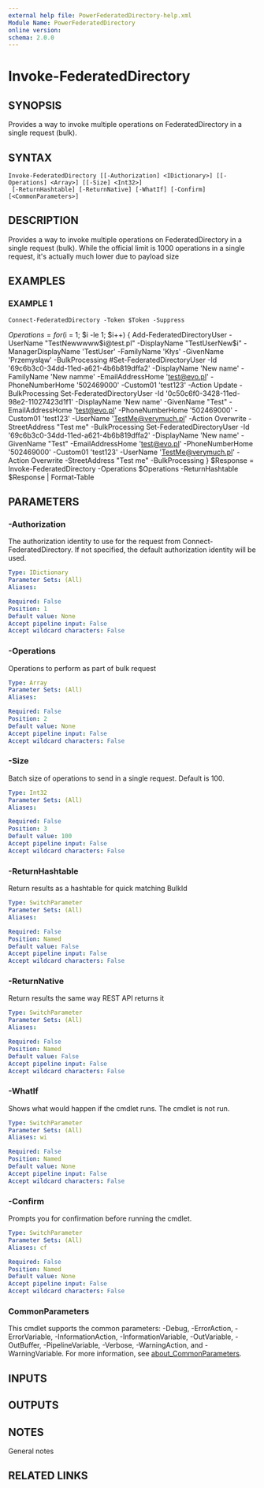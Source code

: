 ```yaml
---
external help file: PowerFederatedDirectory-help.xml
Module Name: PowerFederatedDirectory
online version:
schema: 2.0.0
---
```


# Invoke-FederatedDirectory

## SYNOPSIS
Provides a way to invoke multiple operations on FederatedDirectory in a single request (bulk).

## SYNTAX

```
Invoke-FederatedDirectory [[-Authorization] <IDictionary>] [[-Operations] <Array>] [[-Size] <Int32>]
 [-ReturnHashtable] [-ReturnNative] [-WhatIf] [-Confirm] [<CommonParameters>]
```

## DESCRIPTION
Provides a way to invoke multiple operations on FederatedDirectory in a single request (bulk).
While the official limit is 1000 operations in a single request, it's actually much lower due to payload size

## EXAMPLES

### EXAMPLE 1
```
Connect-FederatedDirectory -Token $Token -Suppress
```

$Operations = for ($i = 1; $i -le 1; $i++) {
    Add-FederatedDirectoryUser -UserName "TestNewwwww$i@test.pl" -DisplayName "TestUserNew$i" -ManagerDisplayName 'TestUser' -FamilyName 'Kłys' -GivenName 'Przemysłąw' -BulkProcessing
    #Set-FederatedDirectoryUser -Id '69c6b3c0-34dd-11ed-a621-4b6b819dffa2' -DisplayName 'New name' -FamilyName 'New namme' -EmailAddressHome 'test@evo.pl' -PhoneNumberHome '502469000' -Custom01 'test123' -Action Update -BulkProcessing
    Set-FederatedDirectoryUser -Id '0c50c6f0-3428-11ed-98e2-11027423d1f1' -DisplayName 'New name' -GivenName "Test" -EmailAddressHome 'test@evo.pl' -PhoneNumberHome '502469000' -Custom01 'test123' -UserName 'TestMe@verymuch.pl' -Action Overwrite -StreetAddress "Test me" -BulkProcessing
    Set-FederatedDirectoryUser -Id '69c6b3c0-34dd-11ed-a621-4b6b819dffa2' -DisplayName 'New name' -GivenName "Test" -EmailAddressHome 'test@evo.pl' -PhoneNumberHome '502469000' -Custom01 'test123' -UserName 'TestMe@verymuch.pl' -Action Overwrite -StreetAddress "Test me" -BulkProcessing
}
$Response = Invoke-FederatedDirectory -Operations $Operations -ReturnHashtable
$Response | Format-Table

## PARAMETERS

### -Authorization
The authorization identity to use for the request from Connect-FederatedDirectory.
If not specified, the default authorization identity will be used.

```yaml
Type: IDictionary
Parameter Sets: (All)
Aliases:

Required: False
Position: 1
Default value: None
Accept pipeline input: False
Accept wildcard characters: False
```

### -Operations
Operations to perform as part of bulk request

```yaml
Type: Array
Parameter Sets: (All)
Aliases:

Required: False
Position: 2
Default value: None
Accept pipeline input: False
Accept wildcard characters: False
```

### -Size
Batch size of operations to send in a single request.
Default is 100.

```yaml
Type: Int32
Parameter Sets: (All)
Aliases:

Required: False
Position: 3
Default value: 100
Accept pipeline input: False
Accept wildcard characters: False
```

### -ReturnHashtable
Return results as a hashtable for quick matching BulkId

```yaml
Type: SwitchParameter
Parameter Sets: (All)
Aliases:

Required: False
Position: Named
Default value: False
Accept pipeline input: False
Accept wildcard characters: False
```

### -ReturnNative
Return results the same way REST API returns it

```yaml
Type: SwitchParameter
Parameter Sets: (All)
Aliases:

Required: False
Position: Named
Default value: False
Accept pipeline input: False
Accept wildcard characters: False
```

### -WhatIf
Shows what would happen if the cmdlet runs.
The cmdlet is not run.

```yaml
Type: SwitchParameter
Parameter Sets: (All)
Aliases: wi

Required: False
Position: Named
Default value: None
Accept pipeline input: False
Accept wildcard characters: False
```

### -Confirm
Prompts you for confirmation before running the cmdlet.

```yaml
Type: SwitchParameter
Parameter Sets: (All)
Aliases: cf

Required: False
Position: Named
Default value: None
Accept pipeline input: False
Accept wildcard characters: False
```

### CommonParameters
This cmdlet supports the common parameters: -Debug, -ErrorAction, -ErrorVariable, -InformationAction, -InformationVariable, -OutVariable, -OutBuffer, -PipelineVariable, -Verbose, -WarningAction, and -WarningVariable. For more information, see [about_CommonParameters](http://go.microsoft.com/fwlink/?LinkID=113216).

## INPUTS

## OUTPUTS

## NOTES
General notes

## RELATED LINKS
